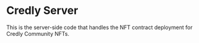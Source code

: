 # Credly Server

This is the server-side code that handles the NFT contract deployment for Credly Community NFTs.
